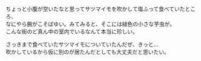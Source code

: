 ちょっと小腹が空いたなと思ってサツマイモを吹かして塩ふって食べていたところ、  
なにやら腕がこそばゆい。みてみると、そこには緑色の小さな芋虫が。  
こんな街のど真ん中の室内でいるなんて本当に珍しい。

さっきまで食べていたサツマイモについていたんだぜ、きっと…  
吹かしているから仮に別のが居たんだとしても大丈夫だと思いたい。
